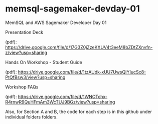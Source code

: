 # memsql-sagemaker-devday-01
MemSQL and AWS Sagemaker Developer Day 01

Presentation Deck 

(pdf): https://drive.google.com/file/d/17G3Z0jZzeKXUV4t3eeM8bZDtZXnvfn-z/view?usp=sharing

Hands On Workshop - Student Guide

(pdf): https://drive.google.com/file/d/1tzAUdk-xUU7UwsQIYIucSc8-PtQfBsw3/view?usp=sharing

Workshop FAQs

(pdf): https://drive.google.com/file/d/1WNOTchx-R4rnwR9QuHFmAm3WcTUJ9BGz/view?usp=sharing


Also, for Section A and B, the code for each step is in this github under individual folders folders.
